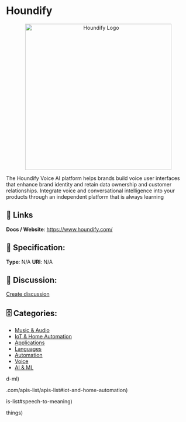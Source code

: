 # Houndify
<p align="center">
    <img width="400" src="https://raw.githubusercontent.com/apis-list/apis-list/main/apis/houndify/logo_256x256.png" alt="Houndify Logo"/>
</p>

The Houndify Voice AI platform helps brands build voice user interfaces that enhance brand identity and retain data ownership and customer relationships. Integrate voice and conversational intelligence into your products through an independent platform that is always learning

##  🔗 Links
**Docs / Website**: https://www.houndify.com/

## 🧬 Specification:
**Type**: N/A
**URI**: N/A

## 💬 Discussion:
[Create discussion](https://github.com/apis-list/apis-list/discussions/new)

## 🗄️ Categories:
- [Music & Audio](https://github.com/apis-list/apis-list#music--audio)
- [IoT & Home Automation](https://github.com/apis-list/apis-list#iot--home-automation)
- [Applications](https://github.com/apis-list/apis-list#applications)
- [Languages](https://github.com/apis-list/apis-list#languages)
- [Automation](https://github.com/apis-list/apis-list#automation)
- [Voice](https://github.com/apis-list/apis-list#voice)
- [AI & ML](https://github.com/apis-list/apis-list#ai--ml)



d-ml)







.com/apis-list/apis-list#iot-and-home-automation)



is-list#speech-to-meaning)



things)




